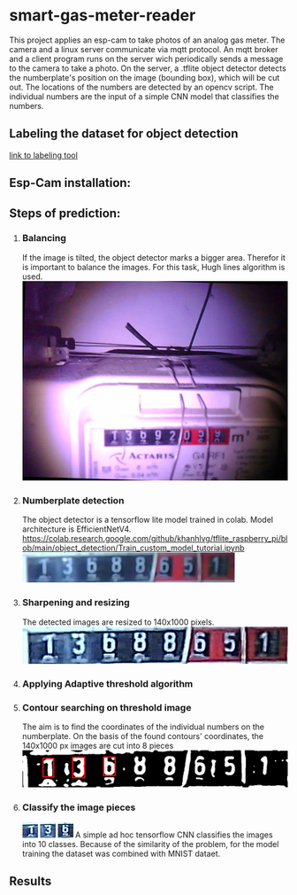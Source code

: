 # smart-gas-meter-reader
This project applies an esp-cam to take photos of an analog gas meter. The camera and a linux server communicate via mqtt protocol. An mqtt broker and a client program runs on the server wich periodically sends a message to the camera to take a photo. On the server, a .tflite object detector detects the numberplate's position on the image (bounding box), which will be cut out. The locations of the numbers are detected by an opencv script. The individual numbers are the input of a simple CNN model that classifies the numbers.

## Labeling the dataset for object detection

[link to labeling tool](github.com/HumanSignal/labelImg)

## Esp-Cam installation:

## Steps of prediction:

1. ### Balancing
    If the image is tilted, the object detector marks a bigger area. Therefor it is important to balance the images.
    For this task, Hugh lines algorithm is used.
    ![img.png](img.png)
2. ### Numberplate detection
    The object detector is a tensorflow lite model trained in colab.
    Model architecture is EfficientNetV4.
    https://colab.research.google.com/github/khanhlvg/tflite_raspberry_pi/blob/main/object_detection/Train_custom_model_tutorial.ipynb
    ![img_1.png](img_1.png)
3. ### Sharpening and resizing 
    The detected images are resized to 140x1000 pixels.
    ![img_2.png](img_2.png)
4. ### Applying Adaptive threshold algorithm 
5. ### Contour searching on threshold image
    The aim is to find the coordinates of the individual numbers on the numberplate.
    On the basis of the found contours' coordinates, the 140x1000 px images are cut into 8 pieces 
    ![img_3.png](img_3.png)
6. ### Classify the image pieces
   ![img_4.png](img_4.png)
   ![img_5.png](img_5.png)
   ![img_6.png](img_6.png)
   A simple ad hoc tensorflow CNN classifies the images into 10 classes. Because of the similarity of the problem, for the model training the dataset was combined with MNIST dataet.


## Results
